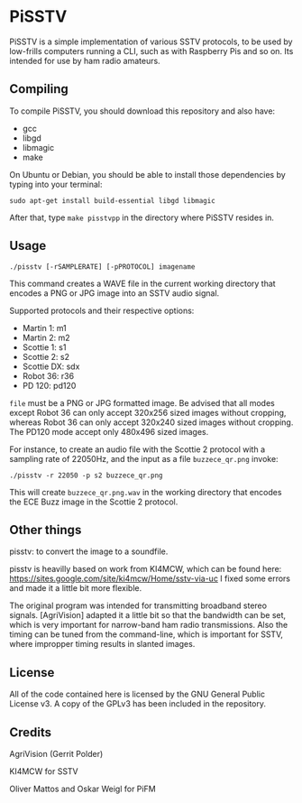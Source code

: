 # PiSSTV

PiSSTV is a simple implementation of various SSTV protocols, to be used by low-frills computers running a CLI, such as with Raspberry Pis and so on.
Its intended for use by ham radio amateurs.

## Compiling

To compile PiSSTV, you should download this repository and also have:

* gcc
* libgd
* libmagic
* make

On Ubuntu or Debian, you should be able to install those dependencies by typing into your terminal:

`sudo apt-get install build-essential libgd libmagic`

After that, type `make pisstvpp` in the directory where PiSSTV resides in.

## Usage

`./pisstv [-rSAMPLERATE] [-pPROTOCOL] imagename`

This command creates a WAVE file in the current working directory that encodes a PNG or JPG image into an SSTV audio signal. 

Supported protocols and their respective options:

* Martin 1: m1
* Martin 2: m2
* Scottie 1: s1
* Scottie 2: s2
* Scottie DX: sdx
* Robot 36: r36
* PD 120: pd120

`file` must be a PNG or JPG formatted image. Be advised that all modes except Robot 36 can only accept 320x256 sized images without cropping, whereas Robot 36 can only accept 320x240 sized images without cropping. The PD120 mode accept only 480x496 sized images.

For instance, to create an audio file with the Scottie 2 protocol with a sampling rate of 22050Hz, and the input as a file `buzzece_qr.png` invoke:

`./pisstv -r 22050 -p s2 buzzece_qr.png`

This will create `buzzece_qr.png.wav` in the working directory that encodes the ECE Buzz image in the Scottie 2 protocol.

## Other things

pisstv: to convert the image to a soundfile.


pisstv is heavilly based on work from KI4MCW, which can be found here: https://sites.google.com/site/ki4mcw/Home/sstv-via-uc
I fixed some errors and made it a little bit more flexible.


The original program was intended for transmitting broadband stereo signals.
[AgriVision] adapted it a little bit so that the bandwidth can be set, which is very important for narrow-band ham radio transmissions. Also the timing can be tuned from the command-line, which is important for SSTV, where impropper timing results in slanted images.


## License
All of the code contained here is licensed by the GNU General Public License v3.
A copy of the GPLv3 has been included in the repository.

## Credits

AgriVision (Gerrit Polder)

KI4MCW for SSTV

Oliver Mattos and Oskar Weigl for PiFM

